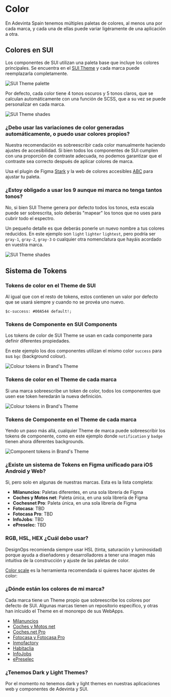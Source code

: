 # Color

En Adevinta Spain tenemos múltiples paletas de colores, al menos una por cada marca, y cada una de ellas puede variar ligéramente de una aplicación a otra.

## Colores en SUI 

Los componentes de SUI utilizan una paleta base que incluye los colores principales. Se encuentra en el [SUI Theme](https://github.com/SUI-Components/sui/tree/master/packages/sui-theme) y cada marca puede reemplazarla completamente.

<img src="https://raw.githubusercontent.com/turolopezsanabria/design-systems-playbook/master/ASSETS/colour-sui-theme-palette.png" alt="SUI Theme palette"/>

Por defecto, cada color tiene 4 tonos oscuros y 5 tonos claros, que se calculan automáticamente con una función de SCSS, que a su vez se puede personalizar en cada marca.

<img src="https://raw.githubusercontent.com/turolopezsanabria/design-systems-playbook/master/ASSETS/colour-shades-of-gray.png" alt="SUI Theme shades"/>

### ¿Debo usar las variaciones de color generadas automáticamente, o puedo usar colores propios?

Nuestra recomendación es sobreescribir cada color manualmente haciendo ajustes de accesibilidad. Si bien todos los componentes de SUI cumplen con una proporción de contraste adecuada, no podemos garantizar que el contraste sea correcto después de aplicar colores de marca.

Usa el plugin de Figma [Stark](https://www.figma.com/community/plugin/732603254453395948/Stark) y la web de colores accesibles [ABC](https://abc.useallfive.com/) para ajustar tu paleta.

### ¿Estoy obligado a usar los 9 aunque mi marca no tenga tantos tonos?

No, si bien SUI Theme genera por defecto todos los tonos, esta escala puede ser sobrescrita, solo deberás "mapear" los tonos que no uses para cubrir todo el espectro.

Un pequeño detalle es que deberás ponerle un nuevo nombre a tus colores reducidos. En este ejemplo son `light` `lighter` `lightest`, pero podría ser `gray-1`, `gray-2`, `gray-3` o cualquier otra nomenclatura que hayáis acordado en vuestra marca.

<img src="https://raw.githubusercontent.com/turolopezsanabria/design-systems-playbook/master/ASSETS/colour-shades-brand.png" alt="SUI Theme shades"/>

## Sistema de Tokens

### Tokens de color en el Theme de SUI

Al igual que con el resto de tokens, estos contienen un valor por defecto que se usará siempre y cuando no se provéa uno nuevo.

`$c-success: #00A544 default!;`

### Tokens de Componente en SUI Components

Los tokens de color de SUI Theme se usan en cada componente para definir diferentes propiedades.

En este ejemplo los dos componentes utilizan el mismo color `success` para sus `bgc` (background colour).

<img src="https://raw.githubusercontent.com/turolopezsanabria/design-systems-playbook/master/ASSETS/colour-token-2.png" alt="Colour tokens in Brand's Theme"/>

### Tokens de color en el Theme de cada marca

Si una marca sobreescribe un token de color, todos los componentes que usen ese token heredarán la nueva definición.

<img src="https://raw.githubusercontent.com/turolopezsanabria/design-systems-playbook/master/ASSETS/colour-token-3.png" alt="Colour tokens in Brand's Theme"/>


### Tokens de Componente en el Theme de cada marca

Yendo un paso más allá, cualquier Theme de marca puede sobreescribir los tokens de componente, como en este ejemplo donde `notification` y `badge` tienen ahora diferentes backgrounds.

<img src="https://raw.githubusercontent.com/turolopezsanabria/design-systems-playbook/master/ASSETS/colour-token-4.png" alt="Component tokens in Brand's Theme"/>

### ¿Existe un sistema de Tokens en Figma unificado para iOS Android y Web?

Si, pero solo en algunas de nuestras marcas. Esta es la lista completa:

- **Milanuncios**: Paletas diferentes, en una sola librería de Figma
- **Coches y Motos net**: Paleta única, en una sola librería de Figma
- **Cochesnet Pro**: Paleta única, en una sola librería de Figma
- **Fotocasa**: TBD
- **Fotocasa Pro**: TBD
- **InfoJobs**: TBD
- **ePreselec**: TBD

### RGB, HSL, HEX ¿Cuál debo usar?

DesignOps recomienda siempre usar HSL (tinta, saturación y luminosidad) porque ayuda a diseñadores y desarrolladores a tener una imagen más intuitiva de la construcción y ajuste de las paletas de color.

[Color scale](https://hihayk.github.io/scale/) es la herramienta recomendada si quieres hacer ajustes de color:
### ¿Dónde están los colores de mi marca?

Cada marca tiene un Theme propio que sobreescribe los colores por defecto de SUI. Algunas marcas tienen un repositorio específico, y otras han inlcuido el Theme en el monorepo de sus WebApps.

- [Milanuncios](https://github.mpi-internal.com/scmspain/frontend-ma--web-app/blob/master/theme/src/settings/_color.scss)
- [Coches y Motos net](https://github.mpi-internal.com/scmspain/frontend-mt--web-app/blob/master/theme/src/shared/_settings.scss)
- [Coches.net Pro](https://github.mpi-internal.com/scmspain/frontend-cf--web-app/tree/master/theme)
- [Fotocasa y Fotocasa Pro](https://github.mpi-internal.com/scmspain/frontend-fc--web-server/blob/master/theme/src/settings/_colors.scss)
- [Inmofactory](https://github.mpi-internal.com/scmspain/frontend-if--uilib-theme/blob/master/src/settings/_color.scss)
- [Habitaclia](https://github.mpi-internal.com/scmspain/frontend-hab--uilib-theme/blob/master/src/settings/_color.scss)
- [InfoJobs](https://github.mpi-internal.com/scmspain/frontend-ij--uilib-theme/blob/master/src/tokens/_color.scss)
- [ePreselec](https://github.mpi-internal.com/scmspain/frontend-ep--uilib-theme/blob/master/src/settings/_colors.scss)

### ¿Tenemos Dark y Light Themes?

Por el momento no tenemos dark y light themes en nuestras aplicaciones web y componentes de Adevinta y SUI.